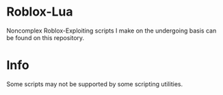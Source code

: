 # Roblox-Lua
Noncomplex Roblox-Exploiting scripts I make on the undergoing basis can be found on this repository.

# Info
Some scripts may not be supported by some scripting utilities.
